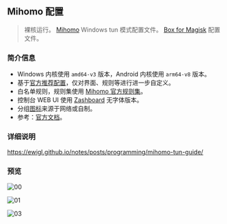 ## Mihomo 配置

> 裸核运行。
> [Mihomo](https://github.com/MetaCubeX/mihomo) Windows tun 模式配置文件。
> [Box for Magisk](https://github.com/taamarin/box_for_magisk) 配置文件。

### 简介信息

- Windows 内核使用 `amd64-v3` 版本，Android 内核使用 `arm64-v8` 版本。
- 基于[官方推荐配置](https://wiki.metacubex.one/example/conf/#__tabbed_1_2)，仅对界面、规则等进行进一步自定义。
- 白名单规则，规则集使用 [Mihomo 官方规则集](https://github.com/MetaCubeX/meta-rules-dat)。
- 控制台 WEB UI 使用 [Zashboard](https://github.com/Zephyruso/zashboard) 无字体版本。
- 分组[图标](https://github.com/ewigl/licons)来源于网络或自制。
- 参考：[官方文档](https://wiki.metacubex.one/config/)。

### 详细说明

https://ewigl.github.io/notes/posts/programming/mihomo-tun-guide/

### 预览

![00](https://ewigl.github.io/notes/posts/programming/mihomo-tun-guide/images/00.png)

![01](https://ewigl.github.io/notes/posts/programming/mihomo-tun-guide/images/01.png)

<!-- ![02](https://ewigl.github.io/notes/posts/programming/mihomo-tun-guide/images/02.png) -->

![03](https://ewigl.github.io/notes/posts/programming/mihomo-tun-guide/images/03.png)

